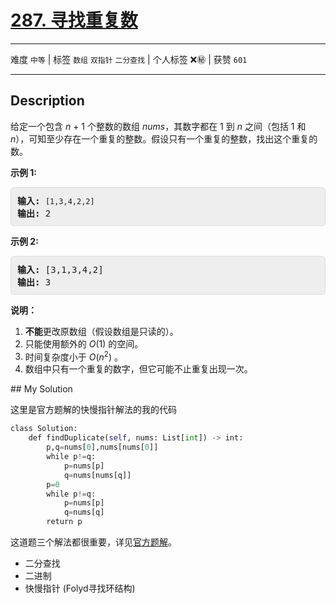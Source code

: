 # [287. 寻找重复数](https://leetcode-cn.com/problems/find-the-duplicate-number/)

---

难度 `中等` | 标签 `数组` `双指针` `二分查找`  | 个人标签 ❌㊙️ | 获赞 `601`

---

## Description

<style>
section pre{
    background-color: #eee;
    border: 1px solid #ddd;
    padding:10px;
    border-radius: 5px;
}
</style>
<section>
<p>给定一个包含&nbsp;<em>n</em> + 1 个整数的数组&nbsp;<em>nums</em>，其数字都在 1 到 <em>n&nbsp;</em>之间（包括 1 和 <em>n</em>），可知至少存在一个重复的整数。假设只有一个重复的整数，找出这个重复的数。</p>
<p><strong>示例 1:</strong></p>
<pre><strong>输入:</strong> <code>[1,3,4,2,2]</code>
<strong>输出:</strong> 2
</pre>
<p><strong>示例 2:</strong></p>
<pre><strong>输入:</strong> [3,1,3,4,2]
<strong>输出:</strong> 3
</pre>
<p><strong>说明：</strong></p>
<ol>
	<li><strong>不能</strong>更改原数组（假设数组是只读的）。</li>
	<li>只能使用额外的 <em>O</em>(1) 的空间。</li>
	<li>时间复杂度小于 <em>O</em>(<em>n</em><sup>2</sup>) 。</li>
	<li>数组中只有一个重复的数字，但它可能不止重复出现一次。</li>
</ol>
</section>
## My Solution

这里是官方题解的快慢指针解法的我的代码

```python
class Solution:
    def findDuplicate(self, nums: List[int]) -> int:
        p,q=nums[0],nums[nums[0]]
        while p!=q:
            p=nums[p]
            q=nums[nums[q]]
        p=0
        while p!=q:
            p=nums[p]
            q=nums[q]
        return p
```

这道题三个解法都很重要，详见[官方题解](https://leetcode-cn.com/problems/find-the-duplicate-number/solution/xun-zhao-zhong-fu-shu-by-leetcode-solution/)。

- 二分查找
- 二进制
- 快慢指针 (Folyd寻找环结构)